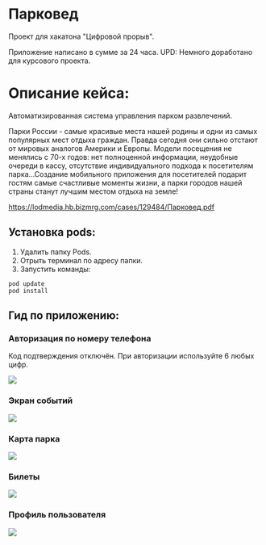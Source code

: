 # Парковед

Проект для хакатона "Цифровой прорыв".

Приложение написано в сумме за 24 часа.
UPD: Немного доработано для курсового проекта.

# Описание кейса:
Автоматизированная система управления парком развлечений.

Парки России - самые красивые места нашей родины и одни из самых популярных мест отдыха граждан. Правда сегодня они сильно отстают от мировых аналогов Америки и Европы. Модели посещения не менялись с 70-х годов: нет полноценной информации, неудобные очереди в кассу, отсутствие индивидуального подхода к посетителям парка...Создание мобильного приложения для посетителей подарит гостям самые счастливые моменты жизни, а парки городов нашей страны станут лучшим местом отдыха на земле!

https://lodmedia.hb.bizmrg.com/cases/129484/Парковед.pdf

## Установка pods:
1. Удалить папку Pods.
2. Отрыть терминал по адресу папки.
3. Запустить команды:
```
pod update
pod install
```

## Гид по приложению:
### Авторизация по номеру телефона
Код подтверждения отключён. При авторизации используйте 6 любых цифр.

![](https://sun9-33.userapi.com/e51jB8Rikre8Z8tOOB-yS7RuTxGm5b7agP6B3A/Nh_T33xS7Qw.jpg)

### Экран событий

![](https://sun1-21.userapi.com/zLjpZKy2DJbuHlku08ppDGFAwYHkWHI9SrZE5g/uhmLEGhUr0k.jpg)

### Карта парка

![](https://sun9-3.userapi.com/bul0M9Kw5lt3eLCztIL0DbkwbzYXW1T1i_zWbg/04Sk3ll9x2s.jpg)

### Билеты

![](https://sun9-5.userapi.com/xgHe62ydL-pi7QS6vK8-G5CzMbk53SWI5y6vEw/e3OW6nHlN7E.jpg)

### Профиль пользователя

![](https://sun9-19.userapi.com/IHEUh_5gTL7SlWyhvKTAeVw4wnUZWFraBwjICw/eFuGZCLUhP0.jpg)
